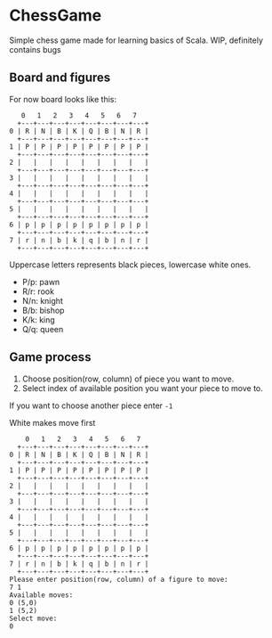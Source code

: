 # ChessGame
Simple chess game made for learning basics of Scala. WIP, definitely contains bugs

## Board and figures
For now board looks like this:

 ```
    0   1   2   3   4   5   6   7
   +---+---+---+---+---+---+---+---+
0 | R | N | B | K | Q | B | N | R |
   +---+---+---+---+---+---+---+---+
1 | P | P | P | P | P | P | P | P |
   +---+---+---+---+---+---+---+---+
2 |   |   |   |   |   |   |   |   |
   +---+---+---+---+---+---+---+---+
3 |   |   |   |   |   |   |   |   |
   +---+---+---+---+---+---+---+---+
4 |   |   |   |   |   |   |   |   |
   +---+---+---+---+---+---+---+---+
5 |   |   |   |   |   |   |   |   |
   +---+---+---+---+---+---+---+---+
6 | p | p | p | p | p | p | p | p |
   +---+---+---+---+---+---+---+---+
7 | r | n | b | k | q | b | n | r |
   +---+---+---+---+---+---+---+---+
  ```
  
Uppercase letters represents black pieces, lowercase white ones.

* P/p: pawn
* R/r: rook
* N/n: knight
* B/b: bishop
* K/k: king
* Q/q: queen

## Game process
1. Choose position(row, column) of piece you want to move.
2. Select index of available position you want your piece to move to.

If you want to choose another piece enter `-1`

White makes move first
```
    0   1   2   3   4   5   6   7
  +---+---+---+---+---+---+---+---+
0 | R | N | B | K | Q | B | N | R |
  +---+---+---+---+---+---+---+---+
1 | P | P | P | P | P | P | P | P |
  +---+---+---+---+---+---+---+---+
2 |   |   |   |   |   |   |   |   |
  +---+---+---+---+---+---+---+---+
3 |   |   |   |   |   |   |   |   |
  +---+---+---+---+---+---+---+---+
4 |   |   |   |   |   |   |   |   |
  +---+---+---+---+---+---+---+---+
5 |   |   |   |   |   |   |   |   |
  +---+---+---+---+---+---+---+---+
6 | p | p | p | p | p | p | p | p |
  +---+---+---+---+---+---+---+---+
7 | r | n | b | k | q | b | n | r |
  +---+---+---+---+---+---+---+---+
Please enter position(row, column) of a figure to move: 
7 1
Available moves:
0 (5,0)
1 (5,2)
Select move: 
0
```
